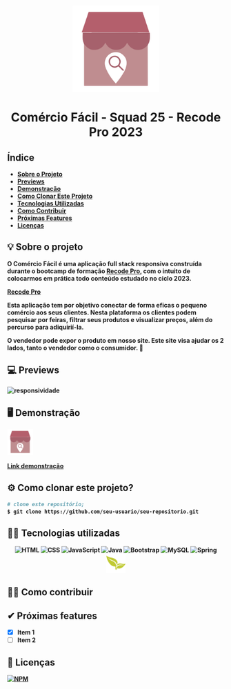 <div align="center">
<img src="https://github.com/montesuma10/M-dulo-4---Desenvolvimento-de-Sistemas---N-vel-2/blob/main/logo.png" height="200">
  <h1><strong>Comércio Fácil -  Squad 25 - Recode Pro 2023<strong</h1>
</div>
    
## Índice
- [Sobre o Projeto](#sobre-o-projeto)
- [Previews](#previews)
- [Demonstração](#demonstração)
- [Como Clonar Este Projeto](#como-clonar-este-projeto)
- [Tecnologias Utilizadas](#tecnologias-utilizadas)
- [Como Contribuir](#como-contribuir)
- [Próximas Features](#próximas-features)
- [Licenças](#licenças)

## 💡 Sobre o projeto

O **Comércio Fácil** é uma aplicação full stack responsiva construída durante o bootcamp de formação [Recode Pro](https://recodepro.org.br/ "Site da Recode Pro"), com o intuito de colocarmos em prática todo conteúdo estudado no ciclo 2023.

<p><a href="https://www.submarino.com.br/" target="_blank" rel="external">Recode Pro</a></p>

Esta aplicação tem por objetivo conectar de forma eficas o pequeno comércio aos seus clientes.
Nesta plataforma os clientes podem pesquisar por feiras, filtrar seus produtos e visualizar preços, além do percurso para adiquirií-la.

O vendedor pode expor o produto em nosso site.
Este site visa ajudar os 2 lados, tanto o vendedor como o consumidor. 🛒
<br>

## 💻 Previews
![responsividade](https://github.com/squad25-recodePro23/comercioFacil-squad25/assets/85527665/ccb3e406-1578-4afb-8a32-45d74bf16142)

## 🖥 Demonstração

<img src="https://github.com/montesuma10/M-dulo-4---Desenvolvimento-de-Sistemas---N-vel-2/blob/main/logo.png" height="60"> 

[**Link demonstração**](https://teste-squad.onrender.com/)
<br>
## ⚙ Como clonar este projeto?

```bash
# clone este repositório;
$ git clone https://github.com/seu-usuario/seu-repositorio.git


```

## 👨‍💻 Tecnologias utilizadas

<div align="center">
  <img src="https://cdn.jsdelivr.net/gh/devicons/devicon/icons/html5/html5-original-wordmark.svg" height="40" title='HTML'>
  <img src="https://cdn.jsdelivr.net/gh/devicons/devicon/icons/css3/css3-original-wordmark.svg" height="40" title='CSS'>
  <img src="https://cdn.jsdelivr.net/gh/devicons/devicon/icons/javascript/javascript-original.svg" height="40" title='JavaScript'>
  <img src="https://cdn.jsdelivr.net/gh/devicons/devicon/icons/java/java-original-wordmark.svg" height="40" title='Java'>  
  <img src="https://cdn.jsdelivr.net/gh/devicons/devicon/icons/bootstrap/bootstrap-original-wordmark.svg" height="40" title='Bootstrap'>
  <img src="https://cdn.jsdelivr.net/gh/devicons/devicon/icons/mysql/mysql-original.svg" height="40" title='MySQL'>
  <img src="https://cdn.jsdelivr.net/gh/devicons/devicon/icons/spring/spring-original.svg" height="40" title='Spring'>
  <img src="https://github.com/montesuma10/M-dulo-4---Desenvolvimento-de-Sistemas---N-vel-2/blob/main/thymeleaf.png" height="45" title='Thymeleaf'>                  
</div>

## 🙋‍♂️ Como contribuir

## ✔ Próximas features

- [x] Item 1
- [ ] Item 2

## 📃 Licenças
[![NPM](https://img.shields.io/npm/l/react)](https://github.com/devsuperior/sds1-wmazoni/blob/master/LICENSE) 





